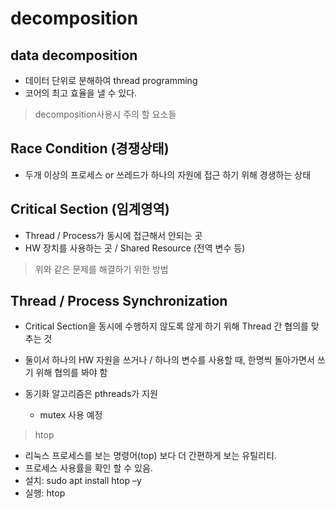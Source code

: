 # decomposition

## data decomposition

- 데이터 단위로 분해하여 thread programming 
- 코어의 최고 효율을 낼 수 있다.

> decomposition사용시 주의 할 요소들

## Race Condition (경쟁상태)

- 두개 이상의 프로세스 or 쓰레드가 하나의 자원에 접근 하기 위해 경생하는 상태 


## Critical Section (임계영역)

- Thread / Process가 동시에 접근해서 안되는 곳
- HW 장치를 사용하는 곳 / Shared Resource (전역 변수 등)

> 위와 같은 문제를 해결하기 위한 방법

## Thread / Process Synchronization

- Critical Section을 동시에 수행하지 않도록 않게 하기 위해
Thread 간 협의를 맞추는 것

- 둘이서 하나의 HW 자원을 쓰거나 / 하나의 변수를 사용할 때,
한명씩 돌아가면서 쓰기 위해 협의를 봐야 함

- 동기화 알고리즘은 pthreads가 지원
  -  mutex 사용 예정 

> htop
- 리눅스 프로세스를 보는 명령어(top) 보다 더 간편하게 보는 유틸리티.
- 프로세스 사용률을 확인 할 수 있음.
- 설치: sudo apt install htop –y
- 실행: htop
